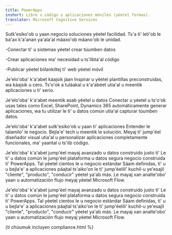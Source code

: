 ```yaml
---
title: PowerApps
inshort: Libre u código u aplicaciones móviles (yéetel formas).
translator: Microsoft Cognitive Services
---
```


Sutk'esiko'ob u yaan negocio soluciones yéetel facilidad. Ts'a ti' leti'ob le ba'ax k'a'anan ya'ala'al máaxo'ob máano'ob le unidad.

-Conectar ti' u sistemas yéetel crear túumben datos

-Crear aplicaciones ma' necesidad u ts'íibta'al código

-Publicar yéetel biilankiltej ti' web yéetel móvil

Je'elo'oba' k'a'abet káajsik jáan
Inspirar u yéetel plantillas preconstruidas, wa káajsik u cero. Ts'o'ok a tuláakal u k'a'abéet utia'al u meentik aplicaciones u ti' serio.

Je'elo'oba' k'a'abet meentik asab yéetel u datos
Conectar u yéetel u ts'o'ok usas tales como Excel, SharePoint, Dynamics 365 automáticamente generar aplicaciones, wa tu utilizar le ti' u datos común utia'al capturar túumben datos.

Je'elo'oba' k'a'abet sutk'esiko'ob u yaan ti' aplicaciones
Entender le talamilo' le negocio. Bejla'e' tech u meentik le solución. Meyaj ti' jump'éel diseñador visual utia'al u personalizar aplicaciones completamente funcionales, ma' yaantal u ts'íib código.

Je'elo'oba' k'a'abet jump'éel mayaj avanzado u datos construido justo ti'
Le ti' u datos común le jump'éel plataforma u datos segura negocio construida ti' PowerApps. Tal yéetel cientos le u negocio estándar Sáam definidas, ti' u u bejla'e' a aplicaciones páajtal ts'aiko'on le ti' jump'éelili' kuchil-u ye'esajil "cliente", "producto", "conducir" yéetel ya'ab más. Le mayaj xan analte'obo' yaan u automatización flujo meyaj yéetel Microsoft Flow.

Je'elo'oba' k'a'abet jump'éel mayaj avanzado u datos construido justo ti'
Le ti' u datos común le jump'éel plataforma u datos segura negocio construida ti' PowerApps. Tal yéetel cientos le u negocio estándar Sáam definidas, ti' u u bejla'e' a aplicaciones páajtal ts'aiko'on le ti' jump'éelili' kuchil-u ye'esajil "cliente", "producto", "conducir" yéetel ya'ab más. Le mayaj xan analte'obo' yaan u automatización flujo meyaj yéetel Microsoft Flow.

{ti chúumuk incluyen compliance.html %}

